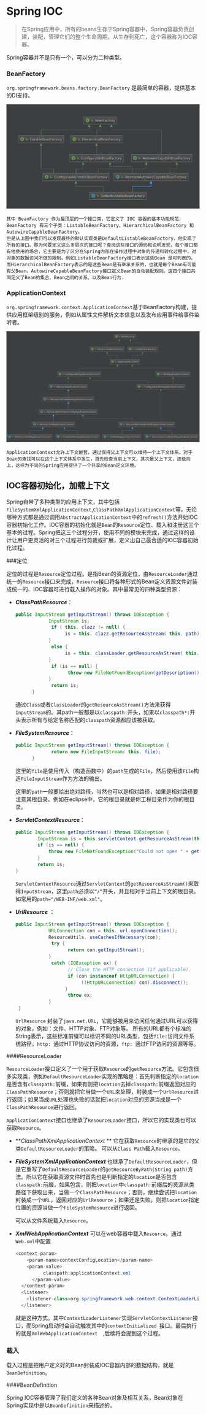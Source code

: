 # Spring IOC

>在Spring应用中，所有的beans生存于Spring容器中，Spring容器负责创建，装配，管理它们的整个生命周期，从生存到死亡，这个容器称为IOC容器。

Spring容器并不是只有一个，可以分为二种类型。

### BeanFactory

  `org.springframework.beans.factory.BeanFactory` 是最简单的容器，提供基本的DI支持。

![image](https://github.com/dqsbl2016/study/blob/master/Spring/img/1532489938612.jpg)

```
其中 BeanFactory 作为最顶层的一个接口类，它定义了 IOC 容器的基本功能规范，BeanFactory 有三个子类：ListableBeanFactory、HierarchicalBeanFactory 和 AutowireCapableBeanFactory。
但是从上图中我们可以发现最终的默认实现类是DefaultListableBeanFactory，他实现了所有的接口。那为何要定义这么多层次的接口呢？查阅这些接口的源码和说明发现，每个接口都有他使用的场合，它主要是为了区分在Spring内部在操作过程中对象的传递和转化过程中，对对象的数据访问所做的限制。例如ListableBeanFactory接口表示这些Bean 是可列表的，而HierarchicalBeanFactory表示的是这些Bean是有继承关系的，也就是每个Bean有可能有父Bean。AutowireCapableBeanFactory接口定义Bean的自动装配规则。这四个接口共同定义了Bean的集合、Bean之间的关系、以及Bean行为.
```

### ApplicationContext

`org.springframework.context.ApplicationContext`基于BeanFactory构建，提供应用框架级别的服务，例如从属性文件解析文本信息以及发布应用事件给事件监听者。

![image](https://github.com/dqsbl2016/study/blob/master/Spring/img/1532494390919.jpg)

``` 
ApplicationContext允许上下文嵌套，通过保持父上下文可以维持一个上下文体系。对于Bean的查找可以在这个上下文体系中发生，首先检查当前上下文，其次是父上下文，逐级向上，这样为不同的Spring应用提供了一个共享的Bean定义环境。
```



## IOC容器初始化，加载上下文

Spring自带了多种类型的应用上下文，其中包括 `FileSystemXmlApplicationContext`,`ClassPathXmlApplicationContext`等。无论哪种方式都是通过调用`AbstractApplicationContext`中的`refresh()`方法开始IOC容器初始化工作。IOC容器的初始化就是`Bean`的`Resource`定位、载入和注册这三个基本的过程。Spring把这三个过程分开，使用不同的模块来完成，通过这样的设计让用户更灵活的对三个过程进行剪裁或扩展，定义出自己最合适的IOC容器初始化过程。

###定位

定位的过程是`Resource`定位过程。是指Bean的资源定位，由`ResourceLoader`通过统一的`Resource`接口来完成，`Resource`接口将各种形式的Bean定义资源文件封装成统一的、IOC容器可进行载入操作的对象。其中最常见的四种类型资源：

* ***ClassPathResource***：

  ``` java
  public InputStream getInputStream() throws IOException {  
              InputStream is;  
               if ( this. clazz != null) {  
                    is = this. clazz.getResourceAsStream( this. path);  
              }  
               else {  
                    is = this. classLoader.getResourceAsStream( this. path);  
              }  
               if (is == null) {  
                     throw new FileNotFoundException(getDescription() + " cannot be opened because it does not exist");  
              }  
               return is;  
        }  
  ```

  通过`Class`或者`ClassLoader`的`getResourceAsStream()`方法来获得`InputStream`的。其path一般都是以`classpath:`开头，如果以`classpath*:`开头表示所有与给定名称匹配的`classpath`资源都应该被获取。 

* ***FileSystemResource***：

  ```java
  public InputStream getInputStream() throws IOException {  
               return new FileInputStream( this. file);  
        }  
  ```

  这里的`file`是使用传入（构造函数中）的`path`生成的`File`，然后使用该`File`构造`FileInputStream`作为方法的输出。

  这里的`path`一般要给出绝对路径，当然也可以是相对路径，如果是相对路径要注意其根目录。例如在eclipse中，它的根目录就是你工程目录作为你的根目录。

* ***ServletContextResource***：

  ```java
  public InputStream getInputStream() throws IOException {  
          InputStream is = this.servletContext.getResourceAsStream(this.path);  
          if (is == null) {  
              throw new FileNotFoundException("Could not open " + getDescription());  
          }  
          return is;  
  }
  ```

  `ServletContextResource`通过`ServletContext`的`getResourceAsStream()`来取得`InputStream`，这里`path`必须以`“/”`开头，并且相对于当前上下文的根目录。如常用的`path="/WEB-INF/web.xml"`。 

* ***UrlResource*** ：

  ```java
  public InputStream getInputStream() throws IOException {  
              URLConnection con = this. url.openConnection();  
              ResourceUtils. useCachesIfNecessary(con);  
               try {  
                     return con.getInputStream();  
              }  
               catch (IOException ex) {  
                     // Close the HTTP connection (if applicable).  
                     if (con instanceof HttpURLConnection) {  
                          ((HttpURLConnection) con).disconnect();  
                    }  
                     throw ex;  
              }  
   }  
  ```

  `UrlResource` 封装了`java.net.URL`，它能够被用来访问任何通过URL可以获得的对象，例如：文件、HTTP对象、FTP对象等。 所有的URL都有个标准的 String表示，这些标准前缀可以标识不同的URL类型，包括`file:`访问文件系统路径，`http: `通过HTTP协议访问的资源，`ftp: `通过FTP访问的资源等等。 

####ResourceLoader

`ResourceLoader`接口定义了一个用于获取`Resource`的`getResource`方法。它包含很多实现类，例如`DefaultResourceLoader`实现的策略是：首先判断指定的`location`是否含有`classpath:`前缀，如果有则把`location`去掉`classpath:`前缀返回对应的`ClassPathResource`；否则就把它当做一个`URL`来处理，封装成一个`UrlResource`进行返回；如果当成`URL`处理也失败的话就把`location`对应的资源当成是一个`ClassPathResource`进行返回。 

`ApplicationContext`接口也继承了`ResourceLoader`接口，所以它的实现类也可以获取`Resource`。

* ***ClassPathXmlApplicationContext* **  它在获取`Resource`时继承的是它的父类`DefaultResourceLoader`的策略。 可以从`Class Path`载入`Resource`。

* ***FileSystemXmlApplicationContext***   也继承了`DefaultResourceLoader`，但是它重写了`DefaultResourceLoader`的`getResourceByPath(String path)`方法。所以它在获取资源文件时首先也是判断指定的`location`是否包含`classpath:`前缀，如果包含，则把`location`中`classpath:`前缀后的资源从类路径下获取出来，当做一个`ClassPathResource`；否则，继续尝试把`location`封装成一个`URL`，返回对应的`UrlResource`；如果还是失败，则把`location`指定位置的资源当做一个`FileSystemResource`进行返回。 

  可以从文件系统载入`Resource`。

* ***XmlWebApplicationContext***  可以在web容器中载入`Resource`。通过`Web.xml`中配置

  ```java
  <context-param>
      <param-name>contextConfigLocation</param-name>
      <param-value>
  			classpath:applicationContext.xml
  		</param-value>
    </context-param>
    <listener>
      <listener-class>org.springframework.web.context.ContextLoaderListener</listener-class>
    </listener>
  ```

  就是这种方式。其中`ContextLoaderListener`实现`ServletContextListener`接口，而Spring启动时会自动触发其中的`contextInitialized `接口。最后执行的就是`XmlWebApplicationContext  `,后续将会提到这个过程。     

### 载入

载入过程是把用户定义好的Bean封装成IOC容器内部的数据结构，就是`BeanDefinition`。

####BeanDefinition

Spring IOC容器管理了我们定义的各种Bean对象及相互关系，Bean对象在Spring实现中是以`BeanDefinition`来描述的。